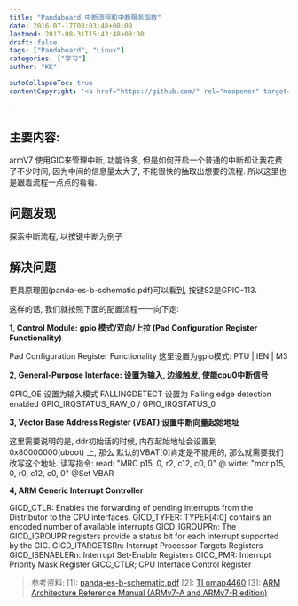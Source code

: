 ```yaml
---
title: "Pandaboard 中断流程和中断服务函数"
date: 2016-07-17T08:03:48+08:00
lastmod: 2017-08-31T15:43:48+08:00
draft: false
tags: ["Pandaboard", "Linux"]
categories: ["学习"]
author: "KK"

autoCollapseToc: true
contentCopyright: '<a href="https://github.com/" rel="noopener" target="_blank">MIT</a>'

---
```


## 主要内容:

armV7 使用GIC来管理中断, 功能许多, 但是如何开启一个普通的中断却让我花费了不少时间,
因为中间的信息量太大了, 不能很快的抽取出想要的流程.
所以这里也是跟着流程一点点的看看.

## 问题发现

探索中断流程, 以按键中断为例子

## 解决问题

更具原理图(panda-es-b-schematic.pdf)可以看到, 按键S2是GPIO-113.

这样的话, 我们就按照下面的配置流程一一向下走:

**1, Control Module: gpio 模式/双向/上拉 (Pad Configuration Register Functionality)**

   Pad Configuration Register Functionality
   这里设置为gpio模式: PTU | IEN | M3

**2, General-Purpose Interface: 设置为输入, 边缘触发, 使能cpu0中断信号**

   GPIO_OE 设置为输入模式
   FALLINGDETECT 设置为 Falling edge detection enabled
   GPIO_IRQSTATUS_RAW_0 / GPIO_IRQSTATUS_0

**3, Vector Base Address Register (VBAT) 设置中断向量起始地址**

   这里需要说明的是, ddr初始话的时候, 内存起始地址会设置到0x80000000(uboot) 上, 那么
   默认的VBAT[0]肯定是不能用的, 那么就需要我们改写这个地址.
   读写指令:
   read: "MRC p15, 0, r2, c12, c0, 0" @
   wirte: "mcr p15, 0, r0, c12, c0, 0"  @Set VBAR

**4, ARM Generic Interrupt Controller**

   GICD_CTLR: Enables the forwarding of pending interrupts from the Distributor to the CPU interfaces.
   GICD_TYPER: TYPER[4:0] contains an encoded number of available interrupts
   GICD_IGROUPRn: The GICD_IGROUPR registers provide a status bit for each interrupt supported by the GIC.
   GICD_ITARGETSRn: Interrupt Processor Targets Registers
   GICD_ISENABLERn: Interrupt Set-Enable Registers
   GICC_PMR: Interrupt Priority Mask Register
   GICC_CTLR; CPU Interface Control Register

> 参考资料:
> [1]: [panda-es-b-schematic.pdf](http://pandaboard.org/sites/default/files/board_reference/pandaboard-es-b/panda-es-b-schematic.pdf)
> [2]: [TI omap4460](http://www.ti.com/product/omap4460)
> [3]: [ARM Architecture Reference Manual (ARMv7-A and ARMv7-R edition)](http://download.csdn.net/detail/heyuanxianzi/7568191)


